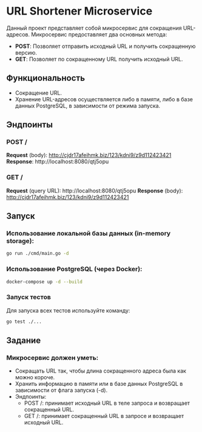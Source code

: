 # URL Shortener Microservice

Данный проект представляет собой микросервис для сокращения URL-адресов. Микросервис предоставляет два основных метода:

- **POST**: Позволяет отправить исходный URL и получить сокращенную версию.
- **GET**: Позволяет по сокращенному URL получить исходный URL.

## Функциональность

- Сокращение URL.
- Хранение URL-адресов осуществляется либо в памяти, либо в базе данных PostgreSQL, в зависимости от режима запуска.

## Эндпоинты

### POST /
**Request** (body):
http://cjdr17afeihmk.biz/123/kdni9/z9d112423421
**Response**:
http://localhost:8080/qtj5opu

### GET /
**Request** (query URL):
http://localhost:8080/qtj5opu
**Response** (body):
http://cjdr17afeihmk.biz/123/kdni9/z9d112423421

## Запуск

### Использование локальной базы данных (in-memory storage):
```bash
go run ./cmd/main.go -d
```
### Использование PostgreSQL (через Docker):
```bash
docker-compose up -d --build
```
### Запуск тестов
Для запуска всех тестов используйте команду:
```bash
go test ./...
```
## Задание
### Микросервис должен уметь:

- Сокращать URL так, чтобы длина сокращенного адреса была как можно короче.
- Хранить информацию в памяти или в базе данных PostgreSQL в зависимости от флага запуска (-d).
- Эндпоинты:
  - POST /: принимает исходный URL в теле запроса и возвращает сокращенный URL.
  - GET /: принимает сокращенный URL в запросе и возвращает исходный URL.
